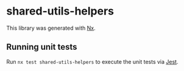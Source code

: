 # shared-utils-helpers

This library was generated with [Nx](https://nx.dev).

## Running unit tests

Run `nx test shared-utils-helpers` to execute the unit tests via [Jest](https://jestjs.io).

